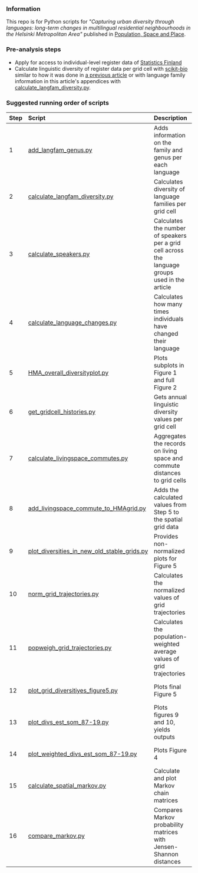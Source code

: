 ### Information

This repo is for Python scripts for *"Capturing urban diversity through languages: long-term changes in multilingual residential neighbourhoods in the Helsinki Metropolitan Area"* published in [Population, Space and Place](https://doi.org/10.1002/psp.2717).

### Pre-analysis steps

* Apply for access to individual-level register data of [Statistics Finland](https://www.stat.fi/tup/tutkijapalvelut/fiona-etakayttojarjestelma_en.html)
* Calculate linguistic diversity of register data per grid cell with [scikit-bio]() similar to how it was done in [a previous article](https://github.com/DigitalGeographyLab/maphel-urbanlingdiv/blob/main/preprocessing/neighborhood_diversities.py) or with language family information in this article's appendices with [calculate_langfam_diversity.py](calculate_langfam_diversity.py).

### Suggested running order of scripts

| Step | Script | Description | Input | Output |
| ---- | :----- | :---------- | :---- | :----- |
| 1 | [add_langfam_genus.py](add_langfam_genus.py) | Adds information on the family and genus per each language | First language information per individual in a CSV file | Language family and genus information per individual |
| 2 | [calculate_langfam_diversity.py](calculate_langfam_diversity.py) | Calculates diversity of language families per grid cell | Output from Step 1 | Geopackages |
| 3 | [calculate_speakers.py](calculate_speakers.py) | Calculates the number of speakers per a grid cell across the language groups used in the article | First language information per individual in a CSV file | Geopackage |
| 4 | [calculate_language_changes.py](calculate_language_changes.py) | Calculates how many times individuals have changed their language | First language information per individual in a CSV file | Pickled dataframe on changes |
| 5 | [HMA_overall_diversityplot.py](HMA_overall_diversityplot.py) | Plots subplots in Figure 1 and full Figure 2 | Individual-level data from Statistics Finland | PDF Figures |
| 6 | [get_gridcell_histories.py](get_gridcell_histories.py) | Gets annual linguistic diversity values per grid cell | Geopackage of diversity information per grid cell | Geopackage of metric-specific grid cell histories |
| 7 | [calculate_livingspace_commutes.py](calculate_livingspace_commutes.py) | Aggregates the records on living space and commute distances to grid cells | FOLK commuting and employment statistics | Pickled data frame |
| 8 | [add_livingspace_commute_to_HMAgrid.py](add_livingspace_commute_to_HMAgrid.py) | Adds the calculated values from Step 5 to the spatial grid data | Step 5 | Geopackage |
| 9 | [plot_diversities_in_new_old_stable_grids.py](plot_diversities_in_new_old_stable_grids.py) | Provides non-normalized plots for Figure 5 | Output from step 4 | PDF Graph and pickled dataframes |
| 10 | [norm_grid_trajectories.py](norm_grid_trajectories.py) | Calculates the normalized values of grid trajectories | Geopackage of diversity information per grid cell | PDF Graphs and pickled dataframes |
| 11 | [popweigh_grid_trajectories.py](popweigh_grid_trajectories.py) | Calculates the population-weighted average values of grid trajectories | Geopackage of diversity information per grid cell | PDF Graphs and pickled dataframes |
| 12 | [plot_grid_diversitiyes_figure5.py](plot_grid_diversitiyes_figure5.py) | Plots final Figure 5 | Outputs from steps 8 and 9 | PDF Graph |
| 13 | [plot_divs_est_som_87-19.py](plot_divs_est_som_87-19.py) | Plots figures 9 and 10, yields outputs | Output from Step 1 | Figures 9 and 10, dataframes |
| 14 | [plot_weighted_divs_est_som_87-19.py](plot_weighted_divs_est_som_87-19.py) | Plots Figure 4 | Output from Step 2| Geopackage with stability classficiations |
| 15 | [calculate_spatial_markov.py](calculate_spatial_markov.py) | Calculate and plot Markov chain matrices | Output from Step 5 | PDF matrices (Figure 6) and matrices as pickled dataframes |
| 16 | [compare_markov.py](compare_markov.py) | Compares Markov probability matrices with Jensen-Shannon distances | Outputs Figure 7 | PNG file |
